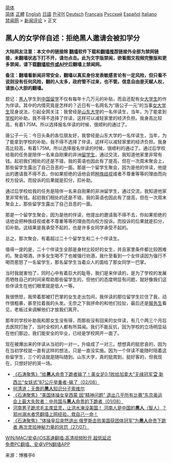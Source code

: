  <!-- 面包屑导航 --> <div class="breadcrumb"><!-- GTranslate: https://gtranslate.io/ -->  <div class="switcher notranslate">  <div class="selected">  <a href="#" onclick="return false;"> 简体</a>  </div>  <div class="option">  <a href="https://www.bannedbook.org" onclick="doGTranslate('zh-CN|zh-CN');jQuery('div.switcher div.selected a').html(jQuery(this).html());return false;" title="简体中文" class="nturl selected"> 简体</a>  <a href="https://www.bannedbook.org/zh-tw/" onclick="doGTranslate('zh-CN|zh-TW');jQuery('div.switcher div.selected a').html(jQuery(this).html());return false;" title="繁體中文" class="nturl"> 正體</a>  <a href="https://www.bannedbook.org/en/" onclick="doGTranslate('zh-CN|en');jQuery('div.switcher div.selected a').html(jQuery(this).html());return false;" title="English" class="nturl"> English</a>  <a href="https://www.bannedbook.org/ja/" onclick="doGTranslate('zh-CN|ja');jQuery('div.switcher div.selected a').html(jQuery(this).html());return false;" title="日本語" class="nturl"> 日語</a>  <a href="https://www.bannedbook.org/ko/" onclick="doGTranslate('zh-CN|ko');jQuery('div.switcher div.selected a').html(jQuery(this).html());return false;" title="한국어" class="nturl"> 한국어</a>  <a href="https://www.bannedbook.org/de/" onclick="doGTranslate('zh-CN|de');jQuery('div.switcher div.selected a').html(jQuery(this).html());return false;" title="Deutsch" class="nturl"> Deutsch</a>  <a href="https://www.bannedbook.org/fr/" onclick="doGTranslate('zh-CN|fr');jQuery('div.switcher div.selected a').html(jQuery(this).html());return false;" title="Français" class="nturl"> Français</a>  <a href="https://www.bannedbook.org/ru/" onclick="doGTranslate('zh-CN|ru');jQuery('div.switcher div.selected a').html(jQuery(this).html());return false;" title="Русский" class="nturl"> Русский</a>  <a href="https://www.bannedbook.org/es/" onclick="doGTranslate('zh-CN|es');jQuery('div.switcher div.selected a').html(jQuery(this).html());return false;" title="Español" class="nturl"> Español</a>  <a href="https://www.bannedbook.org/it/" onclick="doGTranslate('zh-CN|it');jQuery('div.switcher div.selected a').html(jQuery(this).html());return false;" title="Italiano" class="nturl"> Italiano</a>  </div>  </div>      <div class='breadcrumb-sub'><!-- Breadcrumb NavXT 6.3.0 --> <a href="https://www.bannedbook.org/" class="home">禁闻网</a> &gt; <a href="https://www.bannedbook.org/bnews/comments/" class="category">新闻评论</a> &gt; 正文</div></div><h2>黑人的女学伴自述：拒绝黑人邀请会被扣学分</h2> <p class="notice"><b>大陆网友注意：本文中的链接除 <a href="https://github.com/bannedbook/fanqiang" >翻墙</a>软件下载和<a href="https://github.com/killgcd/justmysocks/blob/master/README.md">翻墙推荐</a>链接外全部为禁网链接，未翻墙状态下打不开，请勿点击。此为文字版禁闻，欲看图文视频完整版和更多禁闻，请下载<a href="https://github.com/bannedbook/fanqiang">翻墙软件或APP</a>后翻墙上禁闻网。</p><p>备注：翻墙看新闻非常安全，翻墙以真实身份发表敏感言论有一定风险，但只看不说则没有任何风险，翻的人太多，政府管不过来，也不管。信息自由是天赋人权，请放心大胆的翻墙。</b></p>  <div class="entry"> <p>题记：<a href="https://www.bannedbook.org/bnews/tag/%e9%bb%91%e4%ba%ba/" class="st_tag internal_tag" rel="tag" title="标签 黑人 下的日志">黑人</a>学生到<span class='wp_keywordlink_affiliate'><a href="https://www.bannedbook.org/" title="中国" target="_blank">中国</a></span><a href="https://www.bannedbook.org/bnews/tag/%E7%95%99%E5%AD%A6/" class="st_tag internal_tag" rel="tag" title="标签 留学 下的日志">留学</a>不仅有每年十几万元的补贴，而且还配有女<a href="https://www.bannedbook.org/bnews/tag/%e5%a4%a7%e5%ad%a6%e7%94%9f/" class="st_tag internal_tag" rel="tag" title="标签 大学生 下的日志">大学生</a>的作为伴读。其中的内情究竟是怎样的？近日有一名网名为“唐公子一元”的当事<a href="https://www.bannedbook.org/bnews/tag/%e5%a5%b3%e5%a4%a7%e5%ad%a6%e7%94%9f/" class="st_tag internal_tag" rel="tag" title="标签 女大学生 下的日志">女大学生</a>现身说法，引起全网关注：我曾经是<a href="https://www.bannedbook.org/bnews/tag/%E5%B1%B1%E4%B8%9C%E5%A4%A7%E5%AD%A6/" class="st_tag internal_tag" rel="tag" title="标签 山东大学 下的日志">山东大学</a>的一名伴读生，当年，为了能拿到<a href="https://www.bannedbook.org/bnews/tag/%e5%ad%a6%e6%a0%a1/" class="st_tag internal_tag" rel="tag" title="标签 学校 下的日志">学校</a>的补助，我不得不选择了伴读，这样可以减轻家里的经济负担。我身高比较高，有着1.75M。所以选择报名伴读的时候，很顺利的通过了。</p> <p>唐公子一元：今日头条的各位朋友好，我曾经是山东大学的一名伴读生，当年，为了能拿到学校的补助，我不得不选择了伴读，这样可以减轻家里的经济负担。我身高比较高，有着1.75M。所以选择报名伴读的时候，很顺利的通过了。通过后学校给我的任务是陪伴一名来自刚果的非洲<a href="https://www.bannedbook.org/bnews/tag/%e7%95%99%e5%ad%a6%e7%94%9f/" class="st_tag internal_tag" rel="tag" title="标签 留学生 下的日志">留学生</a>，通过交流，我知道他家里非常有钱。起初我们相处的还是不错，我的英语也因此有了提高，但在一次周末聚会上，那些留学生露出了自己丑恶的一面。那是一个留学生聚会，因为是他的伴读，他提出的邀请我不得不去，你如果拒绝的话他会把<a href="https://www.bannedbook.org/bnews/tag/%e7%a7%8d%e6%97%8f%e6%ad%a7%e8%a7%86/" class="st_tag internal_tag" rel="tag" title="标签 种族歧视 下的日志">种族歧视</a>或者不尊重等等的理由而向校方投诉。而投诉的后果就是扣分，扣补助。</p> <p>通过后学校给我的任务是陪伴一名来自刚果的非洲留学生，通过交流，我知道他家里非常有钱。起初我们相处的还是不错，我的英语也因此有了提高，但在一次周末聚会上，那些留学生露出了自己丑恶的一面。</p>  <p>那是一个留学生聚会，因为是他的伴读，他提出的邀请我不得不去，你如果拒绝的话他会把种族歧视或者不尊重等等的理由而向校方投诉。而投诉的后果就是扣分，扣补助。这结果是我承受不起的，也是许多女同学承受不起的。</p> <p>总之，那次聚会，有着超过二十个留学生和二十个伴读生。</p> <p>值得一提的是，二十个伴读生全部是身材比较好的女生，并且家里条件都比较困难的。聚会喝酒，许多女生喝不了也被强行劝酒，我什至看到一个女伴读因为强行不喝而惹怒了一名留学生，那名留学生当着众人的面给了那女同学一巴掌。</p>  <p>当时我就害怕了，同时心中有着巨大的耻辱，我们是来伴读的，是为了学校的发展而牺牲自己的时间来帮助那些留学生的，但他们的态度明显有问题，就好像我们这些伴读生在他们眼里就是低人一等。</p> <p>我很愤怒，我带着那被打巴掌的女生走出包间，我伴读的那位留学生拦住了我，动作很粗暴，甚至拉着我的头发。无奈之下我拼命的和他们拉扯，最后还是<a href="https://www.bannedbook.org/bnews/tag/%E6%9C%8D%E5%8A%A1%E7%94%9F/" class="st_tag internal_tag" rel="tag" title="标签 服务生 下的日志">服务生</a>看见，老板过来调解他们才放我们离开。</p> <p>那年的学校补助我和那女生没有得，而那些没有回来的女伴读，有几个两三个月后去医院打胎了，当时全校的人都有所耳闻。我们不能反抗，因为学校的立场明显站在他们那边，我们能安全的毕业，已经是学校网开一面了。</p>  <p>现在被爆出来的伴读从当初的一对一，升级成了一对三。想想真的挺悲哀的，因为在当初学校就一直有这样的想法，只是一直没实施。因为一个伴读不能随时陪着这些留学生，三个的话就是随叫随到。山东大学，真的挺周到，挺好客的，但我现在，只想好好的哭一场。</p> <ul class='op-related-articles' title='相关阅读'> <li><a href='https://www.bannedbook.org/bnews/bannedvideo/20210803/1599080.html' target='_blank'>《石涛聚焦》“给<b>黑人</b>命贵下跪者输了！美女足0:1败给加拿大”无缘冠军🏆   新西兰“女妖式”87公斤举重者-输了（02/08）</a></li> <li><a href='https://www.bannedbook.org/bnews/comments/20210802/1598592.html' target='_blank'>何清涟：无畏的<b>黑人</b>知识分子索维尔</a></li> <li><a href='https://www.bannedbook.org/bnews/bannedvideo/20210802/1598439.html' target='_blank'>《石涛聚焦》“美国体操女皇西蒙 因“精神问题” 退出几乎所有比赛”东京奥运会上最大失败者：中共国与<b>黑人</b>命贵的下跪者（01/08）</a></li> <li><a href='https://www.bannedbook.org/bnews/bannedvideo/20210730/1596685.html' target='_blank'>河南男子跪求毛主席显灵，让洪水淹没美国！        河南人是中国的<b>黑人</b>（智人）？        郑州溺水者凭翻墙上网经验，救自己一命！</a></li> <li><a href='https://www.bannedbook.org/bnews/bannedvideo/20210728/1595371.html' target='_blank'>《石涛聚焦》“体操皇后突然退出 俄罗斯击败美国获团体冠军”为<b>黑人</b>命贵下跪者 再次灵验神秘力量的惩罚（27/07）</a></li> </ul> <p class="texttj"> <a href="https://github.com/bannedbook/fanqiang/wiki/V2ray%E6%9C%BA%E5%9C%BA" target="_blank">WIN/MAC/安卓/iOS高速翻墙:高清视频秒开,超低延迟</a><br/> <a href="https://github.com/bannedbook/fanqiang/wiki/%E7%A6%81%E9%97%BB%E7%BD%91%E5%AE%89%E5%8D%93%E7%BF%BB%E5%A2%99%E6%96%B0%E9%97%BBAPP" target="_blank">免费PC翻墙、安卓VPN翻墙APP</a></p><p> 来源：博雅亭6 </p> <a name='sharetosocial'></a>  <div style="margin-bottom:5px;padding-bottom:5px;clear:both"> <div id="archive-pix-1" class="banner-ads"> <!-- AuctionX Display platform tag START --> <div id="26318x728x90x621x_ADSLOT2" clicktrack="%%CLICK_URL_ESC%%"></div> <!-- AuctionX Display platform tag END --> </div> <div id="archive-pix-2" class="banner-ads"> <!-- AuctionX Display platform tag START --> <div id="26315x300x250x621x_ADSLOT2" clicktrack="%%CLICK_URL_ESC%%"></div> <!-- AuctionX Display platform tag END --> </div> </div>  <div id="archive-pix-1" class="banner-ads"> <!-- AuctionX Display platform tag START --> <div id="26318x728x90x621x_ADSLOT3" clicktrack="%%CLICK_URL_ESC%%"></div> <!-- AuctionX Display platform tag END --> </div> </div><!--END ENTRY--> 